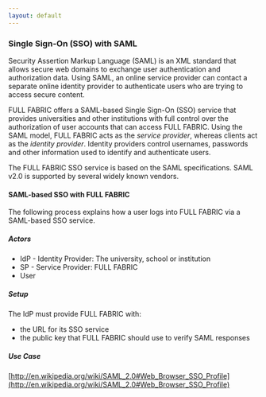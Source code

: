 ```yaml
---
layout: default
---
```

    
### Single Sign-On (SSO) with SAML

Security Assertion Markup Language (SAML) is an XML standard that allows secure web domains to exchange user authentication and authorization data. Using SAML, an online service provider can contact a separate online identity provider to authenticate users who are trying to access secure content.

FULL FABRIC offers a SAML-based Single Sign-On (SSO) service that provides universities and other institutions with full control over the authorization of user accounts that can access FULL FABRIC. Using the SAML model, FULL FABRIC acts as the *service provider*, whereas clients act as the *identity provider*. Identity providers control usernames, passwords and other information used to identify and authenticate users.

The FULL FABRIC SSO service is based on the SAML specifications. SAML v2.0 is supported by several widely known vendors.

#### SAML-based SSO with FULL FABRIC

The following process explains how a user logs into FULL FABRIC via a SAML-based SSO service.

##### Actors

* IdP - Identity Provider: The university, school or institution
* SP - Service Provider: FULL FABRIC
* User

##### Setup

The IdP must provide FULL FABRIC with:

* the URL for its SSO service
* the public key that FULL FABRIC should use to verify SAML responses

##### Use Case

[http://en.wikipedia.org/wiki/SAML_2.0#Web_Browser_SSO_Profile](http://en.wikipedia.org/wiki/SAML_2.0#Web_Browser_SSO_Profile)
